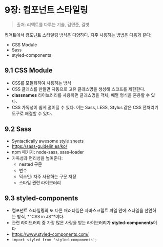# 9장: 컴포넌트 스타일링

> 출처: 리액트를 다루는 기술, 김민준, 길벗

리액트에서 컴포넌트 스타일링 방식은 다양하다. 자주 사용하는 방법은 다음과 같다:

- CSS Module
- Sass
- styled-components

## 9.1 CSS Module

- CSS를 모듈화하여 사용하는 방식
- CSS 클래스를 만들면 자동으로 고유 클래스명을 생성해 스코프를 제한한다.
- **classnames** 라이브러리를 사용하면 클래스명을 객체, 배열 형식을 혼용할 수 있다.
- CSS 가독성이 쉽게 떨어질 수 있다. 이는 Sass, LESS, Stylus 같은 CSS 전처리기 도구로 해결할 수 있다.

## 9.2 Sass

- Syntactically awesome style sheets
- https://sass-guidelin.es/ko/
- npm 패키지: node-sass, sass-loader
- 가독성과 편리성을 높여준다:
	- nested 구문
	- 변수
	- 믹스인: 자주 사용하는 구문 저장
	- 스타일 관련 라이브러리

## 9.3 styled-components

- 컴포넌트 스타일링의 또 다른 패러타임은 자바스크립트 파일 안에 스타일을 선언하는 방식, *"CSS in JS"*이다.
- 관련 라이브러리 중 가장 많은 사랑을 받는 라이브러리가 **styled-components**이다
- https://www.styled-components.com/
- `import styled from 'styled-components';`
